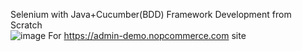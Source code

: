 Selenium with Java+Cucumber(BDD) Framework Development from Scratch <br>
![image](https://github.com/iamsnkr/SeleniumCucumber/assets/158592607/cd00ea59-d98b-4faf-add0-1d9a95a80601)
For https://admin-demo.nopcommerce.com site
